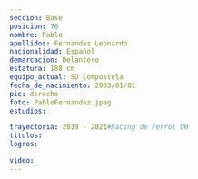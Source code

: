 ```yaml
---
seccion: Base
posicion: 76
nombre: Pablo
apellidos: Fernandez Leonardo
nacionalidad: Español
demarcacion: Delantero
estatura: 188 cm
equipo_actual: SD Compostela
fecha_de_nacimiento: 2003/01/01
pie: derecho
foto: PabloFernandez.jpeg
estudios:

trayectoria: 2019 - 2021#Racing de Ferrol DH
titulos:
logros:

video:
---
```

